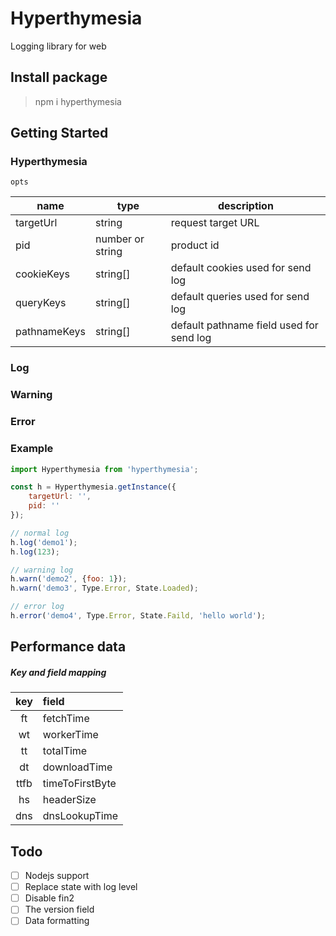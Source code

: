 # Hyperthymesia

Logging library for web

## Install package

> npm i hyperthymesia

## Getting Started

### Hyperthymesia

`opts`

|name|type|description|
|---|---|---|
|targetUrl|string|request target URL|
|pid|number or string|product id|
|cookieKeys|string[]|default cookies used for send log|
|queryKeys|string[]|default queries used for send log|
|pathnameKeys|string[]|default pathname field used for send log|

### Log

### Warning

### Error

### Example

```javascript
import Hyperthymesia from 'hyperthymesia';

const h = Hyperthymesia.getInstance({
    targetUrl: '',
    pid: ''
});

// normal log
h.log('demo1');
h.log(123);

// warning log
h.warn('demo2', {foo: 1});
h.warn('demo3', Type.Error, State.Loaded);

// error log
h.error('demo4', Type.Error, State.Faild, 'hello world');
```

## Performance data

##### Key and field mapping

| key | field |
|:---:|:------|
|ft|fetchTime|
|wt|workerTime|
|tt|totalTime|
|dt|downloadTime|
|ttfb|timeToFirstByte|
|hs|headerSize|
|dns|dnsLookupTime|

## Todo

- [ ] Nodejs support
- [ ] Replace state with log level
- [ ] Disable fin2
- [ ] The version field
- [ ] Data formatting
